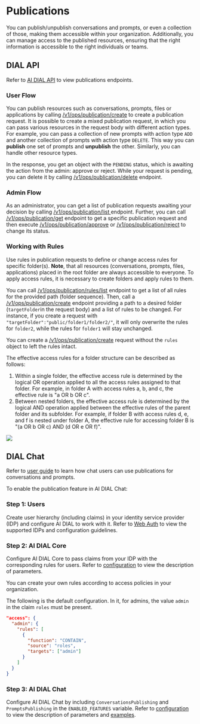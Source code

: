# Publications

You can publish/unpublish conversations and prompts, or even a collection of those, making them accessible within your organization. Additionally, you can manage access to the published resources, ensuring that the right information is accessible to the right individuals or teams.

## DIAL API

Refer to [AI DIAL API](https://epam-rail.com/dial_api#tag/Publications) to view publications endpoints.

### User Flow

You can publish resources such as conversations, prompts, files or applications by calling [/v1/ops/publication/create](https://epam-rail.com/dial_api#tag/Publications/paths/~1v1~1ops~1publication~1create/post) to create a publication request. It is possible to create a mixed publication request, in which you can pass various resources in the request body with different action types. For example, you can pass a collection of new prompts with action type `ADD` and another collection of prompts with action type `DELETE`. This way you can **publish** one set of prompts and **unpublish** the other. Similarly, you can handle other resource types. 

In the response, you get an object with the `PENDING` status, which is awaiting the action from the admin: approve or reject. While your request is pending, you can delete it by calling [/v1/ops/publication/delete](#) endpoint.

### Admin Flow

As an administrator, you can get a list of publication requests awaiting your decision by calling [/v1/ops/publication/list ](https://epam-rail.com/dial_api#tag/Publications/paths/~1v1~1ops~1publication~1list/post) endpoint. Further, you can call [/v1/ops/publication/get](https://epam-rail.com/dial_api#tag/Publications/paths/~1v1~1ops~1publication~1delete/post) endpoint to get a specific publication request and then execute [/v1/ops/publication/approve](https://epam-rail.com/dial_api#tag/Publications/paths/~1v1~1ops~1publication~1approve/post) or [/v1/ops/publication/reject](https://epam-rail.com/dial_api#tag/Publications/paths/~1v1~1ops~1publication~1reject/post) to change its status.

### Working with Rules

Use rules in publication requests to define or change access rules for specific folder(s). **Note**, that all resources (conversations, prompts, files, applications) placed in the root folder are always accessible to everyone. To apply access rules, it is necessary to create folders and apply rules to them.

You can call [/v1/ops/publication/rules/list](https://epam-rail.com/dial_api#tag/Publications/paths/~1v1~1ops~1publication~1rules~1list/post) endpoint to get a list of all rules for the provided path (folder sequence). Then, call a [/v1/ops/publication/create](https://epam-rail.com/dial_api#tag/Publications/paths/~1v1~1ops~1publication~1create/post) endpoint providing a path to a desired folder (`targetFolder`in the request body) and a list of rules to be changed. For instance, if you create a request with `"targetFolder":"public/folder1/folder2/"`, it will only overwrite the rules for `folder2`, while the rules for `folder1` will stay unchanged.

You can create a [/v1/ops/publication/create](https://epam-rail.com/dial_api#tag/Publications/paths/~1v1~1ops~1publication~1create/post) request without the `rules` object to left the rules intact.

The effective access rules for a folder structure can be described as follows:

1. Within a single folder, the effective access rule is determined by the logical OR operation applied to all the access rules assigned to that folder. For example, in folder A with access rules a, b, and c, the effective rule is "a OR b OR c".
2. Between nested folders, the effective access rule is determined by the logical AND operation applied between the effective rules of the parent folder and its subfolder. For example, if folder B with access rules d, e, and f is nested under folder A, the effective rule for accessing folder B is "(a OR b OR c) AND (d OR e OR f)".

![](../img/rules.svg)

## DIAL Chat

Refer to [user guide](../user-guide#flow) to learn how chat users can use publications for conversations and prompts.

To enable the publication feature in AI DIAL Chat:

### Step 1: Users

Create user hierarchy (including claims) in your identity service provider (IDP) and configure AI DIAL to work with it. Refer to [Web Auth](../Auth/Web/overview) to view the supported IDPs and configuration guidelines.

### Step 2: AI DIAL Core

Configure AI DIAL Core to pass claims from your IDP with the corresponding rules for users. Refer to [configuration](https://github.com/epam/ai-dial-core) to view the description of parameters.

You can create your own rules according to access policies in your organization. 

The following is the default configuration. In it, for admins, the value `admin` in the claim `roles` must be present. 

```json
"access": {
  "admin": {
    "rules": [
      {
        "function": "CONTAIN",
        "source": "roles",
        "targets": ["admin"]
      }
    ]
  }
}
```

### Step 3: AI DIAL Chat

Configure AI DIAL Chat by including `ConversationsPublishing` and `PromptsPublishing` in the `ENABLED_FEATURES` variable. Refer to [configuration](https://github.com/epam/ai-dial-chat/blob/development/apps/chat/README.md) to view the description of parameters and [examples](https://github.com/epam/ai-dial-chat/blob/development/libs/shared/src/types/features.ts).
